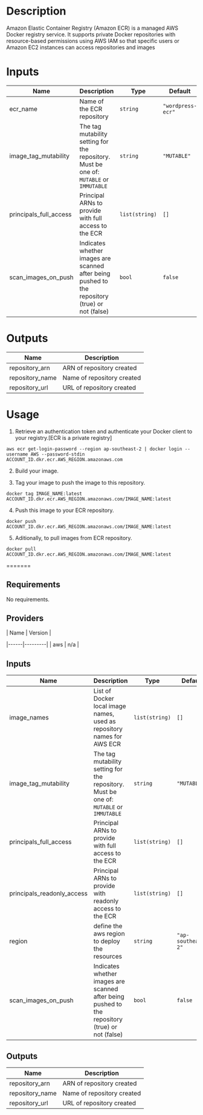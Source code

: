 
# Description

Amazon Elastic Container Registry (Amazon ECR) is a managed AWS Docker registry service. It supports private Docker repositories with resource-based permissions using AWS IAM so that specific users or Amazon EC2 instances can access repositories and images

# Inputs

Name                   | Description                                                                                     | Type           | Default           | Required
---------------------- | ----------------------------------------------------------------------------------------------- | -------------- | ----------------- | :------:
ecr_name               | Name of the ECR repository                                                                      | `string`       | `"wordpress-ecr"` |   yes
image_tag_mutability   | The tag mutability setting for the repository. Must be one of: `MUTABLE` or `IMMUTABLE`         | `string`       | `"MUTABLE"`       |    no
principals_full_access | Principal ARNs to provide with full access to the ECR                                           | `list(string)` | `[]`              |    no
scan_images_on_push    | Indicates whether images are scanned after being pushed to the repository (true) or not (false) | `bool`         | `false`           |   yes

# Outputs

Name            | Description
--------------- | --------------------------
repository_arn  | ARN of repository created
repository_name | Name of repository created
repository_url  | URL of repository created

# Usage

1. Retrieve an authentication token and authenticate your Docker client to your registry.[ECR is a private registry]

```
aws ecr get-login-password --region ap-southeast-2 | docker login --username AWS --password-stdin ACCOUNT_ID.dkr.ecr.AWS_REGION.amazonaws.com
```

2. Build your image.

3. Tag your image to push the image to this repository.

```
docker tag IMAGE_NAME:latest ACCOUNT_ID.dkr.ecr.AWS_REGION.amazonaws.com/IMAGE_NAME:latest
```

4. Push this image to your ECR repository.

```
docker push ACCOUNT_ID.dkr.ecr.AWS_REGION.amazonaws.com/IMAGE_NAME:latest
```

5. Aditionally, to pull images from ECR repository.

```
docker pull ACCOUNT_ID.dkr.ecr.AWS_REGION.amazonaws.com/IMAGE_NAME:latest
```
=======
## Requirements

No requirements.

## Providers



| Name | Version |


|------|---------|
| aws | n/a |

## Inputs

| Name | Description | Type | Default | Required |
|------|-------------|------|---------|:--------:|
| image\_names | List of Docker local image names, used as repository names for AWS ECR | `list(string)` | `[]` | no |
| image\_tag\_mutability | The tag mutability setting for the repository. Must be one of: `MUTABLE` or `IMMUTABLE` | `string` | `"MUTABLE"` | no |
| principals\_full\_access | Principal ARNs to provide with full access to the ECR | `list(string)` | `[]` | no |
| principals\_readonly\_access | Principal ARNs to provide with readonly access to the ECR | `list(string)` | `[]` | no |
| region | define the aws region to deploy the resources | `string` | `"ap-southeast-2"` | no |
| scan\_images\_on\_push | Indicates whether images are scanned after being pushed to the repository (true) or not (false) | `bool` | `false` | no |

## Outputs

| Name | Description |
|------|-------------|
| repository\_arn | ARN of repository created |
| repository\_name | Name of repository created |
| repository\_url | URL of repository created |

